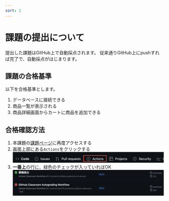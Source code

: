 ```yaml
---
sort: 2
---
```


# 課題の提出について

提出した課題はGitHub上で自動採点されます。
従来通りGitHub上にpushすれば完了で、自動採点がはじまります。

## 課題の合格基準

以下を合格基準とします。

1. データベースに接続できる
2. 商品一覧が表示される
3. 商品詳細画面からカートに商品を追加できる

## 合格確認方法

1. 本課題の[課題ページ]()に再度アクセスする
2. 画面上部にある`Actions`をクリックする<br>
![](./images/acions.png)
1. **一番上**の行に、緑色のチェックが入っていればOK<br>
![](./images/pass.png)